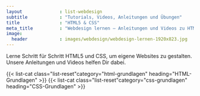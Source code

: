 ```yaml
---
layout              : list-webdesign
subtitle            : "Tutorials, Videos, Anleitungen und Übungen"
title               : "HTML5 & CSS"
meta_title          : "Webdesign lernen – Anleitungen und Videos zu HTML5, CSS, Webdesign & Co."
image:
  header            : images/webdesign/webdesign-lernen-1920x823.jpg
---
```

Lerne Schritt für Schritt HTML5 und CSS, um eigene Websites zu gestalten. Unsere Anleitungen und Videos helfen Dir dabei.
<!--more-->

{{< list-cat class="list-reset"category="html-grundlagen" heading="HTML-Grundlagen" >}}
{{< list-cat class="list-reset"category="css-grundlagen" heading="CSS-Grundlagen" >}}
